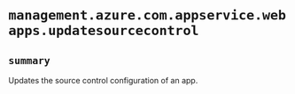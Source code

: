# `management.azure.com.appservice.webapps.updatesourcecontrol`

## `summary`
Updates the source control configuration of an app.


